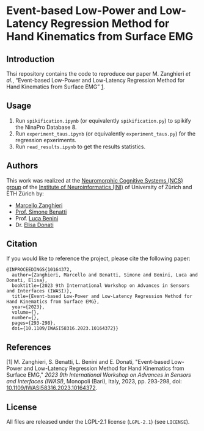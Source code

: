 # Event-based Low-Power and Low-Latency Regression Method for Hand Kinematics from Surface EMG



## Introduction
Thsi repository contains the code to reproduce our paper M. Zanghieri _et al._, “Event-based Low-Power and Low-Latency Regression Method for Hand Kinematics from Surface EMG” [1](#1).



## Usage
1. Run ``spikification.ipynb`` (or equivalently ``spikification.py``) to spikify the NinaPro Database 8. 
2. Run ``experiment_taus.ipynb`` (or equivalently ``experiment_taus.py``) for the regression epxeriments.
3. Run ``read_results.ipynb`` to get the results statistics.



## Authors
This work was realized at the [Neuromorphic Cognitive Systems (NCS) group](https://www.ini.uzh.ch/en/research/groups/ncs.html) of the [Institute of Neuroinformatics (INI)](https://www.ini.uzh.ch/en.html) of University of Zürich and ETH Zürich by:
- [Marcello Zanghieri](https://scholar.google.com/citations?user=WnIqQj4AAAAJ&hl=en)
- [Prof. Simone Benatti](https://scholar.google.com/citations?hl=en&user=8Fbi_kwAAAAJ)
- Prof. [Luca Benini](https://scholar.google.com/citations?hl=en&user=8riq3sYAAAAJ)
- Dr. [Elisa Donati](https://scholar.google.com/citations?hl=en&user=03ZYhbIAAAAJ)



## Citation
If you would like to reference the project, please cite the following paper:
```
@INPROCEEDINGS{10164372,
  author={Zanghieri, Marcello and Benatti, Simone and Benini, Luca and Donati, Elisa},
  booktitle={2023 9th International Workshop on Advances in Sensors and Interfaces (IWASI)}, 
  title={Event-based Low-Power and Low-Latency Regression Method for Hand Kinematics from Surface EMG}, 
  year={2023},
  volume={},
  number={},
  pages={293-298},
  doi={10.1109/IWASI58316.2023.10164372}}

```


## References
[1] M. Zanghieri, S. Benatti, L. Benini and E. Donati, "Event-based Low-Power and Low-Latency Regression Method for Hand Kinematics from Surface EMG," _2023 9th International Workshop on Advances in Sensors and Interfaces (IWASI)_, Monopoli (Bari), Italy, 2023, pp. 293-298, doi: [10.1109/IWASI58316.2023.10164372](https://ieeexplore.ieee.org/document/10164372).



## License
All files are released under the LGPL-2.1 license (`LGPL-2.1`) (see `LICENSE`).
